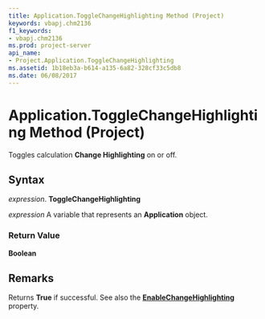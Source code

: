 ```yaml
---
title: Application.ToggleChangeHighlighting Method (Project)
keywords: vbapj.chm2136
f1_keywords:
- vbapj.chm2136
ms.prod: project-server
api_name:
- Project.Application.ToggleChangeHighlighting
ms.assetid: 1b18eb3a-b614-a135-6a82-328cf33c5db8
ms.date: 06/08/2017
---
```



# Application.ToggleChangeHighlighting Method (Project)

Toggles calculation  **Change Highlighting** on or off.


## Syntax

 _expression_. **ToggleChangeHighlighting**

 _expression_ A variable that represents an **Application** object.


### Return Value

 **Boolean**


## Remarks

Returns  **True** if successful. See also the **[EnableChangeHighlighting](Project.Application.EnableChangeHighlighting.md)** property.


